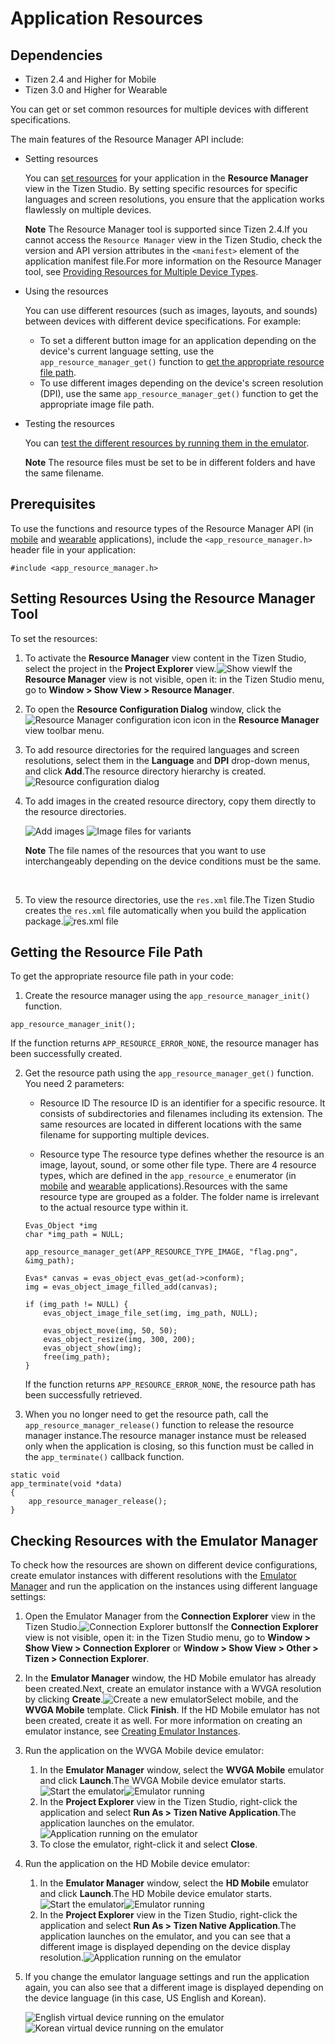 # Application Resources
## Dependencies
- Tizen 2.4 and Higher for Mobile
- Tizen 3.0 and Higher for Wearable

You can get or set common resources for multiple devices with different specifications.

The main features of the Resource Manager API include:

- Setting resources

  You can [set resources](#set) for your application in the **Resource Manager** view in the Tizen Studio. By setting specific resources for specific languages and screen resolutions, you ensure that the application works flawlessly on multiple devices.

  **Note**
  The Resource Manager tool is supported since Tizen 2.4.If you cannot access the `Resource Manager` view in the Tizen Studio, check the version and API version attributes in the `<manifest>` element of the application manifest file.For more information on the Resource Manager tool, see [Providing Resources for Multiple Device Types](../../../../org.tizen.studio/html/native_tools/resource_manager_n.htm).

- Using the resources

  You can use different resources (such as images, layouts, and sounds) between devices with different device specifications. For example:

  - To set a different button image for an application depending on the device's current language setting, use the `app_resource_manager_get()` function to [get the appropriate resource file path](#get_path).
  - To use different images depending on the device's screen resolution (DPI), use the same `app_resource_manager_get()` function to get the appropriate image file path.

- Testing the resources

  You can [test the different resources by running them in the emulator](#check_resource).

  **Note**
  The resource files must be set to be in different folders and have the same filename.

## Prerequisites

To use the functions and resource types of the Resource Manager API (in [mobile](../../../../org.tizen.native.mobile.apireference/group__CAPI__RESOURCE__MANAGER__MODULE.html) and [wearable](../../../../org.tizen.native.wearable.apireference/group__CAPI__RESOURCE__MANAGER__MODULE.html) applications), include the `<app_resource_manager.h>` header file in your application:

```
#include <app_resource_manager.h>
```

## Setting Resources Using the Resource Manager Tool

To set the resources:

1. To activate the **Resource Manager** view content in the Tizen Studio, select the project in the **Project Explorer** view.![Show view](./media/resource_manager_show_view2.png)If the **Resource Manager** view is not visible, open it: in the Tizen Studio menu, go to **Window > Show View > Resource Manager**.

2. To open the **Resource Configuration Dialog** window, click the ![Resource Manager configuration icon](./media/resource_manager_config_icon.png) icon in the **Resource Manager** view toolbar menu.

3. To add resource directories for the required languages and screen resolutions, select them in the **Language** and **DPI** drop-down menus, and click **Add**.The resource directory hierarchy is created.![Resource configuration dialog](./media/resource_manager_config.png)

4. To add images in the created resource directory, copy them directly to the resource directories.

   ![Add images](./media/resource_manager_add_images.png) ![Image files for variants](./media/resource_manager_image_files.png)

   **Note**
   The file names of the resources that you want to use interchangeably depending on the device conditions must be the same.

   ​

5. To view the resource directories, use the `res.xml` file.The Tizen Studio creates the `res.xml` file automatically when you build the application package.![res.xml file](./media/resource_manager_res_xml.png)

## Getting the Resource File Path

To get the appropriate resource file path in your code:

1. Create the resource manager using the `app_resource_manager_init()` function.
```
app_resource_manager_init();
```
If the function returns `APP_RESOURCE_ERROR_NONE`, the resource manager has been successfully created.

2. Get the resource path using the `app_resource_manager_get()` function. You need 2 parameters:
	- Resource ID
	The resource ID is an identifier for a specific resource. It consists of subdirectories and filenames including its extension. The same resources are located in different locations with the same filename for supporting multiple devices.

    - Resource type
    The resource type defines whether the resource is an image, layout, sound, or some other file type. There are 4 resource types, which are defined in the `app_resource_e` enumerator (in [mobile](../../../../org.tizen.native.mobile.apireference/group__CAPI__RESOURCE__MANAGER__MODULE.html#ga83dadea23a885e1eb257ad1f115513e9) and [wearable](../../../../org.tizen.native.wearable.apireference/group__CAPI__RESOURCE__MANAGER__MODULE.html#ga83dadea23a885e1eb257ad1f115513e9) applications).Resources with the same resource type are grouped as a folder. The folder name is irrelevant to the actual resource type within it.

    ```
    Evas_Object *img
    char *img_path = NULL;

    app_resource_manager_get(APP_RESOURCE_TYPE_IMAGE, "flag.png", &img_path);

    Evas* canvas = evas_object_evas_get(ad->conform);
    img = evas_object_image_filled_add(canvas);

    if (img_path != NULL) {
        evas_object_image_file_set(img, img_path, NULL);

        evas_object_move(img, 50, 50);
        evas_object_resize(img, 300, 200);
        evas_object_show(img);
        free(img_path);
    }
    ```

    If the function returns `APP_RESOURCE_ERROR_NONE`, the resource path has been successfully retrieved.

3. When you no longer need to get the resource path, call the `app_resource_manager_release()` function to release the resource manager instance.The resource manager instance must be released only when the application is closing, so this function must be called in the `app_terminate()` callback function.
```
static void
app_terminate(void *data)
{
    app_resource_manager_release();
}
```

## Checking Resources with the Emulator Manager

To check how the resources are shown on different device configurations, create emulator instances with different resolutions with the [Emulator Manager](../../../../org.tizen.studio/html/common_tools/emulator_manager.htm) and run the application on the instances using different language settings:

1. Open the Emulator Manager from the **Connection Explorer** view in the Tizen Studio.![Connection Explorer buttons](./media/resource_manager_conn_explorer.png)If the **Connection Explorer** view is not visible, open it: in the Tizen Studio menu, go to **Window > Show View > Connection Explorer** or **Window > Show View > Other > Tizen > Connection Explorer**.

2. In the **Emulator Manager** window, the HD Mobile emulator has already been created.Next, create an emulator instance with a WVGA resolution by clicking **Create**.![Create a new emulator](./media/resource_manager_emulator_new.png)Select mobile, and the **WVGA Mobile** template. Click **Finish**. If the HD Mobile emulator has not been created, create it as well. For more information on creating an emulator instance, see [Creating Emulator Instances](../../../../org.tizen.studio/html/common_tools/emulator_manager.htm#create).

3. Run the application on the WVGA Mobile device emulator:

   1. In the **Emulator Manager** window, select the **WVGA Mobile** emulator and click **Launch**.The WVGA Mobile device emulator starts.![Start the emulator](./media/resource_manager_emulator_run.png)![Emulator running](./media/resource_manager_emulator_running.png)
   2. In the **Project Explorer** view in the Tizen Studio, right-click the application and select **Run As > Tizen Native Application**.The application launches on the emulator.![Application running on the emulator](./media/resource_manager_emulator_run_us_en.png)
   3. To close the emulator, right-click it and select **Close**.

4. Run the application on the HD Mobile device emulator:

   1. In the **Emulator Manager** window, select the **HD Mobile** emulator and click **Launch**.The HD Mobile device emulator starts.![Start the emulator](./media/resource_manager_emulator_run_hd.png)![Emulator running](./media/resource_manager_emulator_running_hd.png)
   2. In the **Project Explorer** view in the Tizen Studio, right-click the application and select **Run As > Tizen Native Application**.The application launches on the emulator, and you can see that a different image is displayed depending on the device display resolution.![Application running on the emulator](./media/resource_manager_emulator_run_hd_us_en.png)

5. If you change the emulator language settings and run the application again, you can also see that a different image is displayed depending on the device language (in this case, US English and Korean).

   ![English virtual device running on the emulator](./media/resource_manager_emulator_run_us_en.png) ![Korean virtual device running on the emulator](./media/resource_manager_emulator_run_ko_kr.png)